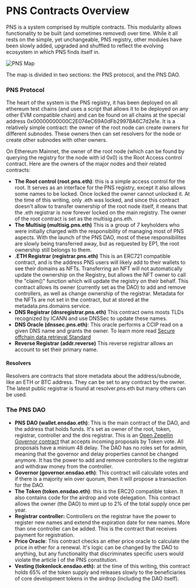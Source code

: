 # PNS Contracts Overview

PNS is a system comprised by multiple contracts. This modularity allows functionality to be built (and sometimes removed) over time. While it all rests on the simple, yet unchangeable, PNS registry, other modules have been slowly added, upgraded and shuffled to reflect the evolving ecosystem in which PNS finds itself in.

![PNS Map](../.gitbook/assets/PNS_Map.png)

The map is divided in two sections: the PNS protocol, and the PNS DAO.

### PNS Protocol

The heart of the system is the PNS registry, it has been deployed on all ethereum test chains (and uses a script that allows it to be deployed on any other EVM compatible chain) and can be found on all chains at the special address 0x00000000000C2E074eC69A0dFb2997BA6C7d2e1e. It is a relatively simple contract: the owner of the root node can create owners for different subnodes. These owners then can set resolvers for the node or create other subnodes with other owners.

On Ethereum Mainnet, the owner of the root node (which can be found by querying the registry for the node with id 0x0) is the Root Access control contract. Here are the owners of the major nodes and their related contracts:

* **The Root control (root.pns.eth)**: this is a simple access control for the root. It serves as an interface for the PNS registry, except it also allows some names to be locked. Once locked the owner cannot unlocked it. At the time of this writing, only .eth was locked, and since this contract doesn't allow to transfer ownership of the root node itself, it means that the .eth registrar is now forever locked on the main registry. The owner of the root contract is set as the multisig.pns.eth.
* **The Multisig (multisig.pns.eth)** This is a group of 7 keyholders who were initially charged with the responsibility of managing most of PNS aspects. With the launch of the PNS DAO, most of these responsibilites are slowly being transferred away, but as requested by EP1, the root ownership still belongs to them.
* **.ETH Registrar (registrar.pns.eth)** This is an ERC721 compatible contract, and is the address PNS users will likely add to their wallets to see their domains as NFTs. Transferring an NFT will not automatically update the ownership on the Registry, but allows the NFT owner to call the "claim()" function which will update the registry on their behalf. This contract allows its owner (currently set as the DAO) to add and remove controllers, as well as change ownership of the registrar. Metadata for the NFTs are not set in the contract, but at stored at the metadata.pns.domains service.
* **DNS Registrar (dnsregistrar.pns.eth)** This contract owns mosts TLDs recognized by ICANN and use DNSSec to update these names.
* **DNS Oracle (dnssec.pns.eth)**: This oracle performs a CCIP read on a given DNS name and grants the owner. To learn more read [Secure offchain data retrieval Standard](https://eips.ethereum.org/EIPS/eip-3668)
* **Reverse Registrar (addr.reverse)** This reverse registrar allows an account to set their primary name.

#### Resolvers

Resolvers are contracts that store metadata about the address/subnode, like an ETH or BTC address. They can be set to any contract by the owner. The latest public registrar is found at resolver.pns.eth but many others can be used.

### The PNS DAO


* **PNS DAO (wallet.ensdao.eth)**: This is the main contract of the DAO, and the address that holds funds. It's set as owner of the root, token, registrar, controller and the dns registrar. This is an [Open Zepellin Governor contract](https://docs.openzeppelin.com/contracts/4.x/governance) that accepts incoming proposals by Token vote. All proposals have a minium 48 delay. The DAO has no roles set for admin, meaning that the governor and delay properties cannot be changed anymore. It has the power to add and remove controllers to the registrar and withdraw money from the controller. 
* **Governor (governor.ensdao.eth)**: This contract will calculate votes and if there is a majority win over quorum, then it will propose a transaction for the DAO.
* **The Token (token.ensdao.eth)**: this is the ERC20 compatible token. It also contains code for the airdrop and vote delegation. This contract allows the owner (the DAO) to mint up to 2% of the total supply once per year.
* **Registrar controller:** Controllers on the registrar have the power to register new names and extend the expiration date for new names. More than one controller can be added. This is the contract that receives payment for registration.
* **Price Oracle**: This contract checks an ether price oracle to calculate the price in ether for a renewal. It's logic can be changed by the DAO to anything, but any functionality that discriminates specific users would violate the article I of the PNS constitution.
* **Vesting (tokenlock.ensdao.eth):** at the time of this writing, this contract holds 65% of the token supply and releases slowly to the beneficiaries of core development tokens in the airdrop (including the DAO itself).




